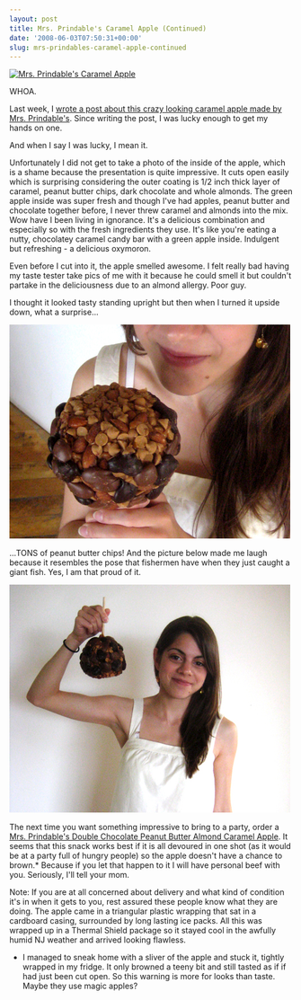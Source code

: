 ```yaml
---
layout: post
title: Mrs. Prindable's Caramel Apple (Continued)
date: '2008-06-03T07:50:31+00:00'
slug: mrs-prindables-caramel-apple-continued
---
```

<a href="http://www.flickr.com/photos/kstar810/2543939820/"><img src="http://farm4.static.flickr.com/3075/2543939820_faa4d7cb55.jpg?v=0" alt="Mrs. Prindable's Caramel Apple" /></a>

WHOA.

Last week, I <a href="http://www.cpbgallery.com/2008/05/24/mrs-prindables-double-chocolate-peanut-butter-almond-caramel-apple/">wrote a post about this crazy looking caramel apple made by Mrs. Prindable's</a>. Since writing the post, I was lucky enough to get my hands on one.

And when I say I was lucky, I mean it.

Unfortunately I did not get to take a photo of the inside of the apple, which is a shame because the presentation is quite impressive. It cuts open easily which is surprising considering the outer coating is 1/2 inch thick layer of caramel, peanut butter chips, dark chocolate and whole almonds. The green apple inside was super fresh and though I've had apples, peanut butter and chocolate together before, I never threw caramel and almonds into the mix. Wow have I been living in ignorance. It's a delicious combination and especially so with the fresh ingredients they use. It's like you're eating a nutty, chocolatey caramel candy bar with a green apple inside. Indulgent but refreshing - a delicious oxymoron.

Even before I cut into it, the apple smelled awesome. I felt really bad having my taste tester take pics of me with it because he could smell it but couldn't partake in the deliciousness due to an almond allergy. Poor guy.

I thought it looked tasty standing upright but then when I turned it upside down, what a surprise...

<img src='/images/uploads/2008/06/apple_me.jpg' alt='Mrs. Prindable’s Caramel Apple' class="yellowborder" />

...TONS of peanut butter chips! And the picture below made me laugh because it resembles the pose that fishermen have when they just caught a giant fish. Yes, I am that proud of it.

<img src='/images/uploads/2008/06/me_apple_02.jpg' alt='Mrs. Prindable’s Caramel Apple' class="yellowborder" />

The next time you want something impressive to bring to a party, order a <a href="http://www.mrsprindables.com/store/item.asp?item_id=102&department_id=34s=cse_nextag">Mrs. Prindable's Double Chocolate Peanut Butter Almond Caramel Apple</a>. It seems that this snack works best if it is all devoured in one shot (as it would be at a party full of hungry people) so the apple doesn't have a chance to brown.* Because if you let that happen to it I will have personal beef with you. Seriously, I'll tell your mom.

Note: If you are at all concerned about delivery and what kind of condition it's in when it gets to you, rest assured these people know what they are doing. The apple came in a triangular plastic wrapping that sat in a cardboard casing, surrounded by long lasting ice packs. All this was wrapped up in a Thermal Shield package so it stayed cool in the awfully humid NJ weather and arrived looking flawless.

* I managed to sneak home with a sliver of the apple and stuck it, tightly wrapped in my fridge. It only browned a teeny bit and still tasted as if if had just been cut open. So this warning is more for looks than taste. Maybe they use magic apples?
